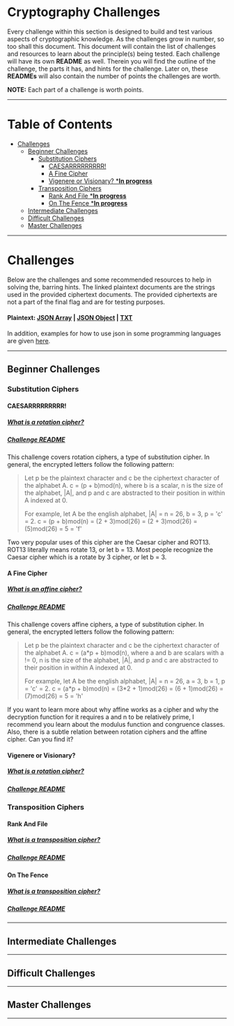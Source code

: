 # Cryptography Challenges
Every challenge within this section is designed to build and test various aspects of cryptographic knowledge. As the challenges grow in number, so too shall this document. This document will contain the list of challenges and resources to learn about the principle(s) being tested. Each challenge will have its own **README** as well. Therein you will find the outline of the challenge, the parts it has, and hints for the challenge. Later on, these **READMEs** will also contain the number of points the challenges are worth.

**NOTE:** Each part of a challenge is worth points.

---
# Table of Contents
- [Challenges](#challenges)
  - [Beginner Challenges](#beginner-challenges)
    - [Substitution Ciphers](#substitution-ciphers)
        - [CAESARRRRRRRRR!](#caesarrrrrrrrr)
        - [A Fine Cipher](#a-fine-cipher)
        - [Vigenere or Visionary? ***In progress**](#vigenere-or-visionary?)
    - [Transposition Ciphers](#transposition-ciphers)
        - [Rank And File ***In progress**](#rank-and-file)
        - [On The Fence ***In progress**](#on-the-fence)
  - [Intermediate Challenges](#intermediate-challenges)
  - [Difficult Challenges](#difficult-challenges)
  - [Master Challenges](#master-challenges)
---

# Challenges
Below are the challenges and some recommended resources to help in solving the, barring hints. The linked plaintext documents are the strings used in the provided ciphertext documents. The provided ciphertexts are not a part of the final flag and are for testing purposes.

#### Plaintext: [JSON Array](./plaintext/plaintext_array.json) | [JSON Object](./plaintext/plaintext_object.json) | [TXT](./plaintext/plaintext.txt)

In addition, examples for how to use json in some programming languages are given [here](./JSON_import_examples/).

---

## Beginner Challenges

### Substitution Ciphers

#### CAESARRRRRRRRR!
##### [What is a rotation cipher?](https://en.wikipedia.org/wiki/Caesar_cipher)
##### [Challenge README](./CAESARRRRRRRRRR!/)

This challenge covers rotation ciphers, a type of substitution cipher. In general, the encrypted letters follow the following pattern:
> Let p be the plaintext character and c be the ciphertext character of the alphabet A.
> c = (p + b)mod(n), where b is a scalar, n is the size of the alphabet, |A|, and p and c are abstracted to their position in within A indexed at 0.
>
> For example, let A be the english alphabet, |A| = n = 26, b = 3, p = 'c' = 2.
> c = (p + b)mod(n) = (2 + 3)mod(26) = (2 + 3)mod(26) = (5)mod(26) = 5 = 'f'

Two very popular uses of this cipher are the Caesar cipher and ROT13. ROT13 literally means rotate 13, or let b = 13. Most people recognize the Caesar cipher which is a rotate by 3 cipher, or let b = 3.

#### A Fine Cipher
##### [What is an affine cipher?](https://en.wikipedia.org/wiki/Affine_cipher)
##### [Challenge README](./A_fine_cipher/)

This challenge covers affine ciphers, a type of substitution cipher. In general, the encrypted letters follow the following pattern:
> Let p be the plaintext character and c be the ciphertext character of the alphabet A.
> c = (a\*p + b)mod(n), where a and b are scalars with a != 0, n is the size of the alphabet, |A|, and p and c are abstracted to their position in within A indexed at 0.
>
> For example, let A be the english alphabet, |A| = n = 26, a = 3, b = 1, p = 'c' = 2.
> c = (a\*p + b)mod(n) = (3\*2 + 1)mod(26) = (6 + 1)mod(26) = (7)mod(26) = 5 = 'h'

If you want to learn more about why affine works as a cipher and why the decryption function for it requires a and n to be relatively prime, I recommend you learn about the modulus function and congruence classes. Also, there is a subtle relation between rotation ciphers and the affine cipher. Can you find it?

#### Vigenere or Visionary?
##### [What is a rotation cipher?](https://en.wikipedia.org/wiki/Vigen%C3%A8re_cipher)
##### [Challenge README](./Vigenere_or_Visionary?/)

### Transposition Ciphers

#### Rank And File
##### [What is a transposition cipher?](https://en.wikipedia.org/wiki/Transposition_cipher)
##### [Challenge README](./Rank_and_File/)

#### On The Fence
##### [What is a transposition cipher?](https://en.wikipedia.org/wiki/Transposition_cipher)
##### [Challenge README](./On_the_fence/)

---
## Intermediate Challenges

---
## Difficult Challenges

---
## Master Challenges
---
